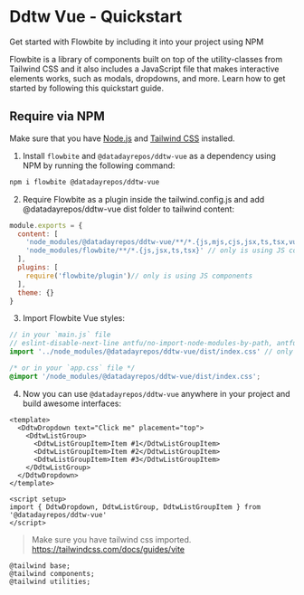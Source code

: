 # Ddtw Vue - Quickstart

Get started with Flowbite by including it into your project using NPM

Flowbite is a library of components built on top of the utility-classes from Tailwind CSS and it also includes a JavaScript file that makes interactive elements works, such as modals, dropdowns, and more. Learn how to get started by following this quickstart guide.

## Require via NPM

Make sure that you have [Node.js](https://nodejs.org/en/) and [Tailwind CSS](https://tailwindcss.com/) installed.

1. Install `flowbite` and `@datadayrepos/ddtw-vue` as a dependency using NPM by running the following command:

```bash
npm i flowbite @datadayrepos/ddtw-vue
```

2. Require Flowbite as a plugin inside the tailwind.config.js and add @datadayrepos/ddtw-vue dist folder to tailwind content:

```javascript
module.exports = {
  content: [
    'node_modules/@datadayrepos/ddtw-vue/**/*.{js,mjs,cjs,jsx,ts,tsx,vue}',
    'node_modules/flowbite/**/*.{js,jsx,ts,tsx}' // only is using JS components
  ],
  plugins: [
    require('flowbite/plugin')// only is using JS components
  ],
  theme: {}
}
```

3. Import Flowbite Vue styles:
```javascript
// in your `main.js` file
// eslint-disable-next-line antfu/no-import-node-modules-by-path, antfu/no-import-dist
import '../node_modules/@datadayrepos/ddtw-vue/dist/index.css' // only is using JS components
```
```css
/* or in your `app.css` file */
@import '/node_modules/@datadayrepos/ddtw-vue/dist/index.css';
```

4. Now you can use `@datadayrepos/ddtw-vue` anywhere in your project and build awesome interfaces:
```vue
<template>
  <DdtwDropdown text="Click me" placement="top">
    <DdtwListGroup>
      <DdtwListGroupItem>Item #1</DdtwListGroupItem>
      <DdtwListGroupItem>Item #2</DdtwListGroupItem>
      <DdtwListGroupItem>Item #3</DdtwListGroupItem>
    </DdtwListGroup>
  </DdtwDropdown>
</template>

<script setup>
import { DdtwDropdown, DdtwListGroup, DdtwListGroupItem } from '@datadayrepos/ddtw-vue'
</script>
```

> Make sure you have tailwind css imported. https://tailwindcss.com/docs/guides/vite

```
@tailwind base;
@tailwind components;
@tailwind utilities;
```
